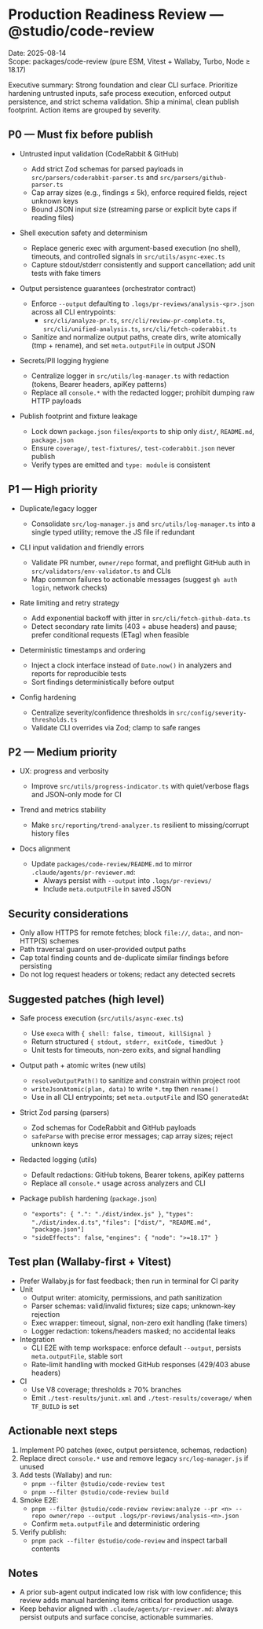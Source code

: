# Production Readiness Review — @studio/code-review

Date: 2025-08-14  
Scope: packages/code-review (pure ESM, Vitest + Wallaby, Turbo, Node ≥ 18.17)

Executive summary: Strong foundation and clear CLI surface. Prioritize hardening untrusted inputs, safe process execution, enforced output persistence, and strict schema validation. Ship a minimal, clean publish footprint. Action items are grouped by severity.

## P0 — Must fix before publish

- Untrusted input validation (CodeRabbit & GitHub)
  - Add strict Zod schemas for parsed payloads in `src/parsers/coderabbit-parser.ts` and `src/parsers/github-parser.ts`
  - Cap array sizes (e.g., findings ≤ 5k), enforce required fields, reject unknown keys
  - Bound JSON input size (streaming parse or explicit byte caps if reading files)

- Shell execution safety and determinism
  - Replace generic exec with argument-based execution (no shell), timeouts, and controlled signals in `src/utils/async-exec.ts`
  - Capture stdout/stderr consistently and support cancellation; add unit tests with fake timers

- Output persistence guarantees (orchestrator contract)
  - Enforce `--output` defaulting to `.logs/pr-reviews/analysis-<pr>.json` across all CLI entrypoints:
    - `src/cli/analyze-pr.ts`, `src/cli/review-pr-complete.ts`, `src/cli/unified-analysis.ts`, `src/cli/fetch-coderabbit.ts`
  - Sanitize and normalize output paths, create dirs, write atomically (tmp + rename), and set `meta.outputFile` in output JSON

- Secrets/PII logging hygiene
  - Centralize logger in `src/utils/log-manager.ts` with redaction (tokens, Bearer headers, apiKey patterns)
  - Replace all `console.*` with the redacted logger; prohibit dumping raw HTTP payloads

- Publish footprint and fixture leakage
  - Lock down `package.json` `files`/`exports` to ship only `dist/`, `README.md`, `package.json`
  - Ensure `coverage/`, `test-fixtures/`, `test-coderabbit.json` never publish
  - Verify types are emitted and `type: module` is consistent

## P1 — High priority

- Duplicate/legacy logger
  - Consolidate `src/log-manager.js` and `src/utils/log-manager.ts` into a single typed utility; remove the JS file if redundant

- CLI input validation and friendly errors
  - Validate PR number, `owner/repo` format, and preflight GitHub auth in `src/validators/env-validator.ts` and CLIs
  - Map common failures to actionable messages (suggest `gh auth login`, network checks)

- Rate limiting and retry strategy
  - Add exponential backoff with jitter in `src/cli/fetch-github-data.ts`
  - Detect secondary rate limits (403 + abuse headers) and pause; prefer conditional requests (ETag) when feasible

- Deterministic timestamps and ordering
  - Inject a clock interface instead of `Date.now()` in analyzers and reports for reproducible tests
  - Sort findings deterministically before output

- Config hardening
  - Centralize severity/confidence thresholds in `src/config/severity-thresholds.ts`
  - Validate CLI overrides via Zod; clamp to safe ranges

## P2 — Medium priority

- UX: progress and verbosity
  - Improve `src/utils/progress-indicator.ts` with quiet/verbose flags and JSON-only mode for CI

- Trend and metrics stability
  - Make `src/reporting/trend-analyzer.ts` resilient to missing/corrupt history files

- Docs alignment
  - Update `packages/code-review/README.md` to mirror `.claude/agents/pr-reviewer.md`:
    - Always persist with `--output` into `.logs/pr-reviews/`
    - Include `meta.outputFile` in saved JSON

## Security considerations

- Only allow HTTPS for remote fetches; block `file://`, `data:`, and non-HTTP(S) schemes
- Path traversal guard on user-provided output paths
- Cap total finding counts and de-duplicate similar findings before persisting
- Do not log request headers or tokens; redact any detected secrets

## Suggested patches (high level)

- Safe process execution (`src/utils/async-exec.ts`)
  - Use `execa` with `{ shell: false, timeout, killSignal }`
  - Return structured `{ stdout, stderr, exitCode, timedOut }`
  - Unit tests for timeouts, non-zero exits, and signal handling

- Output path + atomic writes (new utils)
  - `resolveOutputPath()` to sanitize and constrain within project root
  - `writeJsonAtomic(plan, data)` to write `*.tmp` then `rename()`
  - Use in all CLI entrypoints; set `meta.outputFile` and ISO `generatedAt`

- Strict Zod parsing (parsers)
  - Zod schemas for CodeRabbit and GitHub payloads
  - `safeParse` with precise error messages; cap array sizes; reject unknown keys

- Redacted logging (utils)
  - Default redactions: GitHub tokens, Bearer tokens, apiKey patterns
  - Replace all `console.*` usage across analyzers and CLI

- Package publish hardening (`package.json`)
  - `"exports": { ".": "./dist/index.js" }`, `"types": "./dist/index.d.ts"`, `"files": ["dist/", "README.md", "package.json"]`
  - `"sideEffects": false`, `"engines": { "node": ">=18.17" }`

## Test plan (Wallaby-first + Vitest)

- Prefer Wallaby.js for fast feedback; then run in terminal for CI parity
- Unit
  - Output writer: atomicity, permissions, and path sanitization
  - Parser schemas: valid/invalid fixtures; size caps; unknown-key rejection
  - Exec wrapper: timeout, signal, non-zero exit handling (fake timers)
  - Logger redaction: tokens/headers masked; no accidental leaks
- Integration
  - CLI E2E with temp workspace: enforce default `--output`, persists `meta.outputFile`, stable sort
  - Rate-limit handling with mocked GitHub responses (429/403 abuse headers)
- CI
  - Use V8 coverage; thresholds ≥ 70% branches
  - Emit `./test-results/junit.xml` and `./test-results/coverage/` when `TF_BUILD` is set

## Actionable next steps

1. Implement P0 patches (exec, output persistence, schemas, redaction)
2. Replace direct `console.*` use and remove legacy `src/log-manager.js` if unused
3. Add tests (Wallaby) and run:
   - `pnpm --filter @studio/code-review test`
   - `pnpm --filter @studio/code-review build`
4. Smoke E2E:
   - `pnpm --filter @studio/code-review review:analyze --pr <n> --repo owner/repo --output .logs/pr-reviews/analysis-<n>.json`
   - Confirm `meta.outputFile` and deterministic ordering
5. Verify publish:
   - `pnpm pack --filter @studio/code-review` and inspect tarball contents

## Notes

- A prior sub-agent output indicated low risk with low confidence; this review adds manual hardening items critical for production usage.
- Keep behavior aligned with `.claude/agents/pr-reviewer.md`: always persist outputs and surface concise, actionable summaries.
